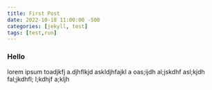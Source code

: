 ```yaml
---
title: First Post
date: 2022-10-18 11:00:00 -500
categories: [jekyll, test]
tags: [test,run]
---
```

### Hello
lorem ipsum toadjkfj a.djhflkjd askldjhfajkl a oas;ijdh al;jskdhf asl;kjdh fal;jkdhfl; l;kdhjf a;kljh
